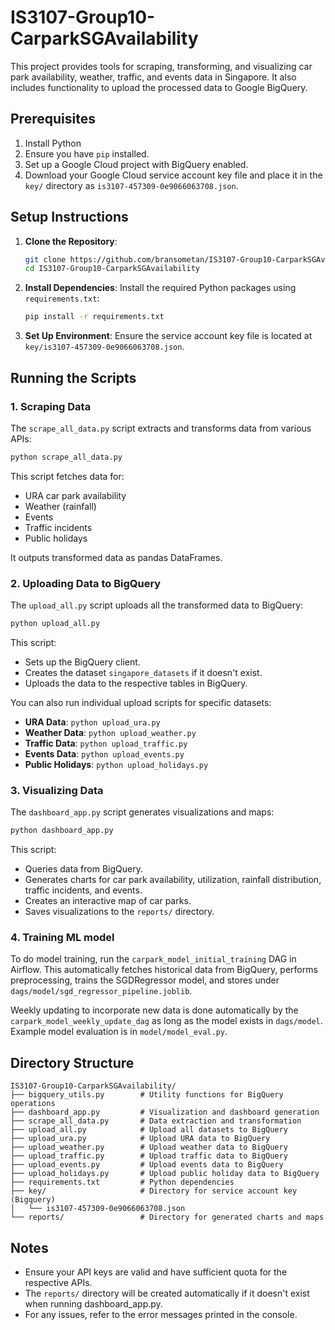 # IS3107-Group10-CarparkSGAvailability

This project provides tools for scraping, transforming, and visualizing car park availability, weather, traffic, and events data in Singapore. It also includes functionality to upload the processed data to Google BigQuery.

## Prerequisites

1. Install Python
2. Ensure you have `pip` installed.
3. Set up a Google Cloud project with BigQuery enabled.
4. Download your Google Cloud service account key file and place it in the `key/` directory as `is3107-457309-0e9066063708.json`.

## Setup Instructions

1. **Clone the Repository**:
   ```bash
   git clone https://github.com/bransometan/IS3107-Group10-CarparkSGAvailability.git
   cd IS3107-Group10-CarparkSGAvailability
   ```

2. **Install Dependencies**:
   Install the required Python packages using `requirements.txt`:
   ```bash
   pip install -r requirements.txt
   ```

3. **Set Up Environment**:
   Ensure the service account key file is located at `key/is3107-457309-0e9066063708.json`.

## Running the Scripts

### 1. **Scraping Data**
   The `scrape_all_data.py` script extracts and transforms data from various APIs:
   ```bash
   python scrape_all_data.py
   ```
   This script fetches data for:
   - URA car park availability
   - Weather (rainfall)
   - Events
   - Traffic incidents
   - Public holidays

   It outputs transformed data as pandas DataFrames.

### 2. **Uploading Data to BigQuery**
   The `upload_all.py` script uploads all the transformed data to BigQuery:
   ```bash
   python upload_all.py
   ```
   This script:
   - Sets up the BigQuery client.
   - Creates the dataset `singapore_datasets` if it doesn't exist.
   - Uploads the data to the respective tables in BigQuery.

   You can also run individual upload scripts for specific datasets:
   - **URA Data**: `python upload_ura.py`
   - **Weather Data**: `python upload_weather.py`
   - **Traffic Data**: `python upload_traffic.py`
   - **Events Data**: `python upload_events.py`
   - **Public Holidays**: `python upload_holidays.py`

### 3. **Visualizing Data**
   The `dashboard_app.py` script generates visualizations and maps:
   ```bash
   python dashboard_app.py
   ```
   This script:
   - Queries data from BigQuery.
   - Generates charts for car park availability, utilization, rainfall distribution, traffic incidents, and events.
   - Creates an interactive map of car parks.
   - Saves visualizations to the `reports/` directory.

### 4. **Training ML model**
   To do model training, run the `carpark_model_initial_training` DAG in Airflow. This automatically fetches historical data
   from BigQuery, performs preprocessing, trains the SGDRegressor model, and stores under `dags/model/sgd_regressor_pipeline.joblib`. 

   Weekly updating to incorporate new data is done automatically by the `carpark_model_weekly_update_dag` as long as the model exists in `dags/model`. Example model evaluation is in `model/model_eval.py`. 

## Directory Structure

```
IS3107-Group10-CarparkSGAvailability/
├── bigquery_utils.py        # Utility functions for BigQuery operations
├── dashboard_app.py         # Visualization and dashboard generation
├── scrape_all_data.py       # Data extraction and transformation
├── upload_all.py            # Upload all datasets to BigQuery
├── upload_ura.py            # Upload URA data to BigQuery
├── upload_weather.py        # Upload weather data to BigQuery
├── upload_traffic.py        # Upload traffic data to BigQuery
├── upload_events.py         # Upload events data to BigQuery
├── upload_holidays.py       # Upload public holiday data to BigQuery
├── requirements.txt         # Python dependencies
├── key/                     # Directory for service account key (Bigquery)
│   └── is3107-457309-0e9066063708.json
└── reports/                 # Directory for generated charts and maps
```

## Notes

- Ensure your API keys are valid and have sufficient quota for the respective APIs.
- The `reports/` directory will be created automatically if it doesn't exist when running dashboard_app.py.
- For any issues, refer to the error messages printed in the console.
